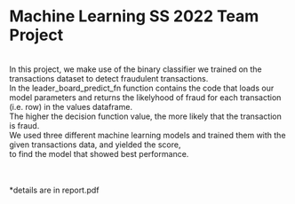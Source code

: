 # Machine Learning SS 2022 Team Project
<br>
In this project, we make use of the binary classifier we trained on the transactions dataset to detect fraudulent transactions.<br>
In the leader_board_predict_fn function contains the code that loads our model parameters and returns the likelyhood of fraud for each transaction (i.e. row) in the values dataframe.<br> The higher the decision function value, the more likely that the transaction is fraud. <br>
We used three different machine learning models and trained them with the given transactions data, and yielded the score,<br>
to find the model that showed best performance.

<br><br>
*details are in report.pdf

